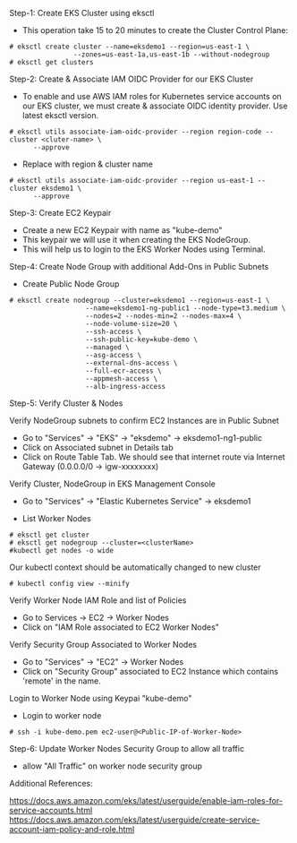 Step-1: Create EKS Cluster using eksctl

   - This operation take 15 to 20 minutes to create the Cluster Control Plane:
   
	# eksctl create cluster --name=eksdemo1 --region=us-east-1 \
                    --zones=us-east-1a,us-east-1b --without-nodegroup 
	# eksctl get clusters

Step-2: Create & Associate IAM OIDC Provider for our EKS Cluster

   - To enable and use AWS IAM roles for Kubernetes service accounts on our EKS cluster, we must create & associate 
     OIDC identity provider. Use latest eksctl version.
     
	# eksctl utils associate-iam-oidc-provider --region region-code --cluster <cluter-name> \
          --approve
   - Replace with region & cluster name
   
	# eksctl utils associate-iam-oidc-provider --region us-east-1 --cluster eksdemo1 \
          --approve

Step-3: Create EC2 Keypair

   - Create a new EC2 Keypair with name as "kube-demo"
   - This keypair we will use it when creating the EKS NodeGroup.
   - This will help us to login to the EKS Worker Nodes using Terminal.

Step-4: Create Node Group with additional Add-Ons in Public Subnets

   - Create Public Node Group   
  
	# eksctl create nodegroup --cluster=eksdemo1 --region=us-east-1 \
                       --name=eksdemo1-ng-public1 --node-type=t3.medium \
                       --nodes=2 --nodes-min=2 --nodes-max=4 \
                       --node-volume-size=20 \
                       --ssh-access \
                       --ssh-public-key=kube-demo \
                       --managed \
                       --asg-access \
                       --external-dns-access \
                       --full-ecr-access \
                       --appmesh-access \
                       --alb-ingress-access 

Step-5: Verify Cluster & Nodes

 Verify NodeGroup subnets to confirm EC2 Instances are in Public Subnet
   - Go to "Services" -> "EKS" -> "eksdemo" -> eksdemo1-ng1-public
   - Click on Associated subnet in Details tab
   - Click on Route Table Tab.
     We should see that internet route via Internet Gateway (0.0.0.0/0 -> igw-xxxxxxxx)
     
 Verify Cluster, NodeGroup in EKS Management Console
   - Go to "Services" -> "Elastic Kubernetes Service" -> eksdemo1
   
   - List Worker Nodes
 
	# eksctl get cluster
	# eksctl get nodegroup --cluster=<clusterName>
	#kubectl get nodes -o wide
 Our kubectl context should be automatically changed to new cluster
 
	# kubectl config view --minify
 
 Verify Worker Node IAM Role and list of Policies
   - Go to Services -> EC2 -> Worker Nodes
   - Click on "IAM Role associated to EC2 Worker Nodes"
 
 Verify Security Group Associated to Worker Nodes
   - Go to "Services" -> "EC2" -> Worker Nodes
   - Click on "Security Group" associated to EC2 Instance which contains 'remote' in the name.

 Login to Worker Node using Keypai "kube-demo"
   - Login to worker node
  
	# ssh -i kube-demo.pem ec2-user@<Public-IP-of-Worker-Node>

Step-6: Update Worker Nodes Security Group to allow all traffic
   - allow "All Traffic" on worker node security group

Additional References:

https://docs.aws.amazon.com/eks/latest/userguide/enable-iam-roles-for-service-accounts.html
https://docs.aws.amazon.com/eks/latest/userguide/create-service-account-iam-policy-and-role.html

